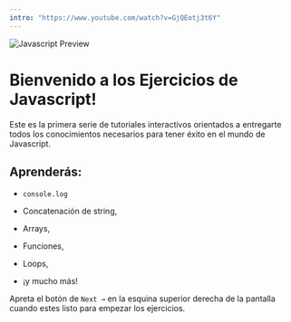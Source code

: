 ```yaml
---
intro: "https://www.youtube.com/watch?v=GjQEotj3t6Y"
---
```


![Javascript Preview](../../.learn/assets/i-love-javascript.jpeg?raw=true)

# Bienvenido a los Ejercicios de Javascript!

Este es la primera serie de tutoriales interactivos orientados a entregarte todos los conocimientos necesarios para tener éxito en el mundo de Javascript.

## Aprenderás: 

- `console.log`

- Concatenación de string, 

- Arrays, 
- Funciones, 


- Loops, 

- ¡y mucho más! 

Apreta el botón de `Next →`  en la esquina superior derecha de la pantalla cuando estes listo para empezar los ejercicios.